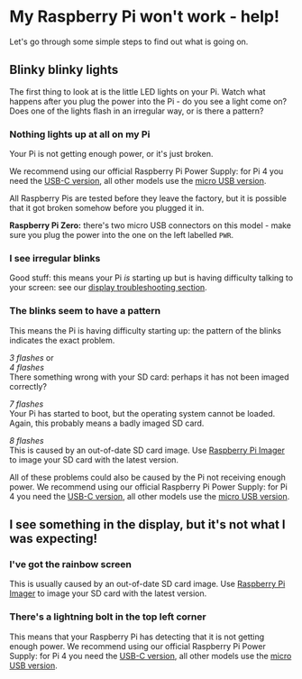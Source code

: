 # My Raspberry Pi won't work - help!

Let's go through some simple steps to find out what is going on.

## Blinky blinky lights

The first thing to look at is the little LED lights on your Pi. Watch what happens after you plug the power into the Pi - do you see a light come on? Does one of the lights flash in an irregular way, or is there a pattern?

### Nothing lights up at all on my Pi

Your Pi is not getting enough power, or it's just broken.

We recommend using our official Raspberry Pi Power Supply: for Pi 4 you need the [USB-C version](https://www.raspberrypi.org/products/type-c-power-supply/), all other models use the [micro USB version](https://www.raspberrypi.org/products/raspberry-pi-universal-power-supply/).

All Raspberry Pis are tested before they leave the factory, but it is possible that it got broken somehow before you plugged it in. 

**Raspberry Pi Zero:** there's two micro USB connectors on this model - make sure you plug the power into the one on the left labelled `PWR`.

### I see irregular blinks

Good stuff: this means your Pi *is* starting up but is having difficulty talking to your screen: see our [display troubleshooting section](./display.md).

### The blinks seem to have a pattern

This means the Pi is having difficulty starting up: the pattern of the blinks indicates the exact problem.

*3 flashes* or  
*4 flashes*  
There something wrong with your SD card: perhaps it has not been imaged correctly?

*7 flashes*  
Your Pi has started to boot, but the operating system cannot be loaded. Again, this probably means a badly imaged SD card.

*8 flashes*  
This is caused by an out-of-date SD card image. Use [Raspberry Pi Imager](https://www.raspberrypi.org/downloads/) to image your SD card with the latest version.

All of these problems could also be caused by the Pi not receiving enough power. We recommend using our official Raspberry Pi Power Supply: for Pi 4 you need the [USB-C version](https://www.raspberrypi.org/products/type-c-power-supply/), all other models use the [micro USB version](https://www.raspberrypi.org/products/raspberry-pi-universal-power-supply/).

## I see something in the display, but it's not what I was expecting!

### I've got the rainbow screen

This is usually caused by an out-of-date SD card image. Use [Raspberry Pi Imager](https://www.raspberrypi.org/downloads/) to image your SD card with the latest version.

### There's a lightning bolt in the top left corner

This means that your Raspberry Pi has detecting that it is not getting enough power. We recommend using our official Raspberry Pi Power Supply: for Pi 4 you need the [USB-C version](https://www.raspberrypi.org/products/type-c-power-supply/), all other models use the [micro USB version](https://www.raspberrypi.org/products/raspberry-pi-universal-power-supply/).

